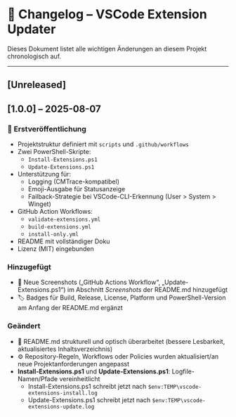 # 📜 Changelog – VSCode Extension Updater

Dieses Dokument listet alle wichtigen Änderungen an diesem Projekt chronologisch auf.

---

## [Unreleased]

## [1.0.0] – 2025-08-07
### 🎉 Erstveröffentlichung

- Projektstruktur definiert mit `scripts` und `.github/workflows`
- Zwei PowerShell-Skripte:
  - `Install-Extensions.ps1`
  - `Update-Extensions.ps1`
- Unterstützung für:
  - Logging (CMTrace-kompatibel)
  - Emoji-Ausgabe für Statusanzeige
  - Failback-Strategie bei VSCode-CLI-Erkennung (User > System > Winget)
- GitHub Action Workflows:
  - `validate-extensions.yml`
  - `build-extensions.yml`
  - `install-only.yml`
- README mit vollständiger Doku
- Lizenz (MIT) eingebunden

### Hinzugefügt
- 📸 Neue Screenshots („GitHub Actions Workflow“, „Update-Extensions.ps1“) im Abschnitt *Screenshots* der README.md hinzugefügt
- 🏷️ Badges für Build, Release, License, Platform und PowerShell-Version am Anfang der README.md ergänzt

### Geändert
- 📄 README.md strukturell und optisch überarbeitet (bessere Lesbarkeit, aktualisiertes Inhaltsverzeichnis)
- ⚙️ Repository-Regeln, Workflows oder Policies wurden aktualisiert/an neue Projektanforderungen angepasst
- **Install-Extensions.ps1** und **Update-Extensions.ps1**: Logfile-Namen/Pfade vereinheitlicht
  - Install-Extensions.ps1 schreibt jetzt nach `$env:TEMP\vscode-extensions-install.log`
  - Update-Extensions.ps1 schreibt jetzt nach `$env:TEMP\vscode-extensions-update.log`
